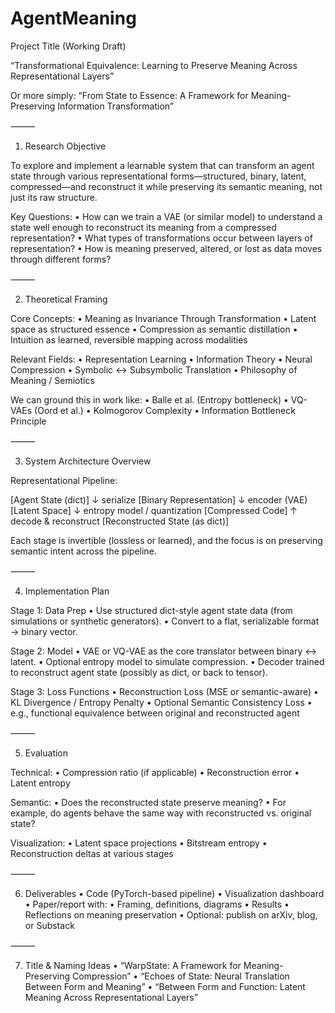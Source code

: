 # AgentMeaning

Project Title (Working Draft)

“Transformational Equivalence: Learning to Preserve Meaning Across Representational Layers”

Or more simply:
“From State to Essence: A Framework for Meaning-Preserving Information Transformation”

⸻

1. Research Objective

To explore and implement a learnable system that can transform an agent state through various representational forms—structured, binary, latent, compressed—and reconstruct it while preserving its semantic meaning, not just its raw structure.

Key Questions:
	•	How can we train a VAE (or similar model) to understand a state well enough to reconstruct its meaning from a compressed representation?
	•	What types of transformations occur between layers of representation?
	•	How is meaning preserved, altered, or lost as data moves through different forms?

⸻

2. Theoretical Framing

Core Concepts:
	•	Meaning as Invariance Through Transformation
	•	Latent space as structured essence
	•	Compression as semantic distillation
	•	Intuition as learned, reversible mapping across modalities

Relevant Fields:
	•	Representation Learning
	•	Information Theory
	•	Neural Compression
	•	Symbolic ↔ Subsymbolic Translation
	•	Philosophy of Meaning / Semiotics

We can ground this in work like:
	•	Balle et al. (Entropy bottleneck)
	•	VQ-VAEs (Oord et al.)
	•	Kolmogorov Complexity
	•	Information Bottleneck Principle

⸻

3. System Architecture Overview

Representational Pipeline:

[Agent State (dict)] 
      ↓ serialize
[Binary Representation]
      ↓ encoder (VAE)
[Latent Space]
      ↓ entropy model / quantization
[Compressed Code]
      ↑ decode & reconstruct
[Reconstructed State (as dict)]

Each stage is invertible (lossless or learned), and the focus is on preserving semantic intent across the pipeline.

⸻

4. Implementation Plan

Stage 1: Data Prep
	•	Use structured dict-style agent state data (from simulations or synthetic generators).
	•	Convert to a flat, serializable format → binary vector.

Stage 2: Model
	•	VAE or VQ-VAE as the core translator between binary ↔ latent.
	•	Optional entropy model to simulate compression.
	•	Decoder trained to reconstruct agent state (possibly as dict, or back to tensor).

Stage 3: Loss Functions
	•	Reconstruction Loss (MSE or semantic-aware)
	•	KL Divergence / Entropy Penalty
	•	Optional Semantic Consistency Loss
	•	e.g., functional equivalence between original and reconstructed agent

⸻

5. Evaluation

Technical:
	•	Compression ratio (if applicable)
	•	Reconstruction error
	•	Latent entropy

Semantic:
	•	Does the reconstructed state preserve meaning?
	•	For example, do agents behave the same way with reconstructed vs. original state?

Visualization:
	•	Latent space projections
	•	Bitstream entropy
	•	Reconstruction deltas at various stages

⸻

6. Deliverables
	•	Code (PyTorch-based pipeline)
	•	Visualization dashboard
	•	Paper/report with:
	•	Framing, definitions, diagrams
	•	Results
	•	Reflections on meaning preservation
	•	Optional: publish on arXiv, blog, or Substack

⸻

7. Title & Naming Ideas
	•	“WarpState: A Framework for Meaning-Preserving Compression”
	•	“Echoes of State: Neural Translation Between Form and Meaning”
	•	“Between Form and Function: Latent Meaning Across Representational Layers”
